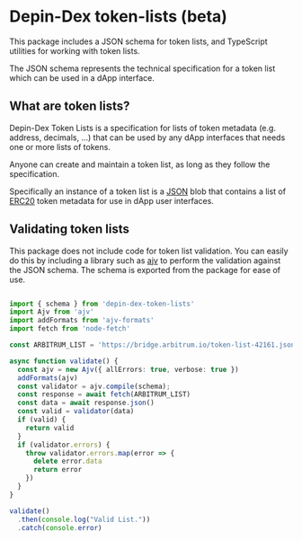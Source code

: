 # Depin-Dex token-lists (beta)

This package includes a JSON schema for token lists, and TypeScript utilities for working with token lists.

The JSON schema represents the technical specification for a token list which can be used in a dApp interface.

## What are token lists?

Depin-Dex Token Lists is a specification for lists of token metadata (e.g. address, decimals, ...) that can be used by any dApp interfaces that needs one or more lists of tokens.

Anyone can create and maintain a token list, as long as they follow the specification.

Specifically an instance of a token list is a [JSON](https://www.json.org/json-en.html) blob that contains a list of 
[ERC20](https://github.com/ethereum/eips/issues/20) token metadata for use in dApp user interfaces.


## Validating token lists

This package does not include code for token list validation. You can easily do this by including a library such as 
[ajv](https://ajv.js.org/) to perform the validation against the JSON schema. The schema is exported from the package
for ease of use.

```typescript

import { schema } from 'depin-dex-token-lists'
import Ajv from 'ajv'
import addFormats from 'ajv-formats'
import fetch from 'node-fetch'

const ARBITRUM_LIST = 'https://bridge.arbitrum.io/token-list-42161.json'

async function validate() {
  const ajv = new Ajv({ allErrors: true, verbose: true })
  addFormats(ajv)
  const validator = ajv.compile(schema);
  const response = await fetch(ARBITRUM_LIST)
  const data = await response.json()
  const valid = validator(data)
  if (valid) {
    return valid
  }
  if (validator.errors) {
    throw validator.errors.map(error => {
      delete error.data
      return error
    })
  }
}

validate()
  .then(console.log("Valid List."))
  .catch(console.error)

